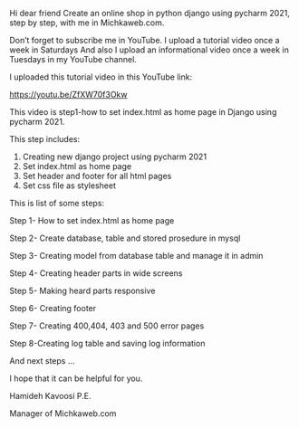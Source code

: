 
Hi dear friend
Create an online shop in python django using pycharm 2021, step by step, with me in Michkaweb.com.

Don’t forget to subscribe me in YouTube.
I upload a tutorial video once a week in Saturdays 
And also I upload an informational video once a week in Tuesdays in my YouTube channel.

I uploaded this tutorial video in this YouTube link:

https://youtu.be/ZfXW70f3Okw

This video is step1-how to set index.html as home page in Django using pycharm 2021.

This step includes:

1.	Creating new django project using pycharm 2021
2.	Set index.html as home page
3.	Set header and footer for all html pages
4.	Set css file as stylesheet

This is list of some steps:

Step 1- How to set index.html as home page 

Step 2- Create database, table and stored prosedure in mysql

Step 3- Creating model from database table and manage it in admin 

Step 4- Creating header parts in wide screens

Step 5- Making heard parts responsive

Step 6- Creating footer

Step 7- Creating 400,404, 403 and 500 error pages

Step 8-Creating log table and saving log information

And next steps …


I hope that it can be helpful for you.

Hamideh Kavoosi P.E.

Manager of Michkaweb.com




